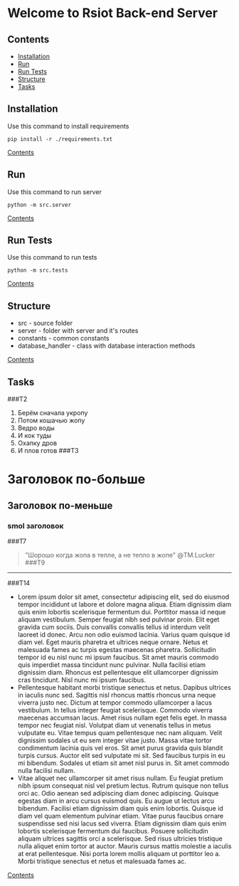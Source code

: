 # Welcome to Rsiot Back-end Server


## Contents
- [Installation](#installation)
- [Run](#run)
- [Run Tests](#run-tests)
- [Structure](#structure)
- [Tasks](#tasks)


## Installation
Use this command to install requirements
```shell
pip install -r ./requirements.txt
```

[Contents](#contents)

## Run
Use this command to run server
```shell
python -m src.server
```

[Contents](#contents)

## Run Tests
Use this command to run tests
```shell
python -m src.tests
```
[Contents](#contents)

## Structure

- src - source folder
- server - folder with server and it's routes
- constants - common constants
- database_handler - class with database interaction methods

[Contents](#contents)

## Tasks

###T2
1. Берём сначала укропу
1. Потом кошачью жопу
1. Ведро воды
1. И кок туды
1. Охапку дров
1. И плов готов
###T3
# Заголовок по-больше
## Заголовок по-меньше
### smol заголовок

###T7
> "Шорошо когда жопа в тепле, а не тепло в жопе" @TM.Lucker
###T9

---

###T14

- Lorem ipsum dolor sit amet, consectetur adipiscing elit, sed do eiusmod tempor incididunt ut labore et dolore magna aliqua. Etiam dignissim diam quis enim lobortis scelerisque fermentum dui. Porttitor massa id neque aliquam vestibulum. Semper feugiat nibh sed pulvinar proin. Elit eget gravida cum sociis. Duis convallis convallis tellus id interdum velit laoreet id donec. Arcu non odio euismod lacinia. Varius quam quisque id diam vel. Eget mauris pharetra et ultrices neque ornare. Netus et malesuada fames ac turpis egestas maecenas pharetra. Sollicitudin tempor id eu nisl nunc mi ipsum faucibus. Sit amet mauris commodo quis imperdiet massa tincidunt nunc pulvinar. Nulla facilisi etiam dignissim diam. Rhoncus est pellentesque elit ullamcorper dignissim cras tincidunt. Nisl nunc mi ipsum faucibus.
- Pellentesque habitant morbi tristique senectus et netus. Dapibus ultrices in iaculis nunc sed. Sagittis nisl rhoncus mattis rhoncus urna neque viverra justo nec. Dictum at tempor commodo ullamcorper a lacus vestibulum. In tellus integer feugiat scelerisque. Commodo viverra maecenas accumsan lacus. Amet risus nullam eget felis eget. In massa tempor nec feugiat nisl. Volutpat diam ut venenatis tellus in metus vulputate eu. Vitae tempus quam pellentesque nec nam aliquam. Velit dignissim sodales ut eu sem integer vitae justo. Massa vitae tortor condimentum lacinia quis vel eros. Sit amet purus gravida quis blandit turpis cursus. Auctor elit sed vulputate mi sit. Sed faucibus turpis in eu mi bibendum. Sodales ut etiam sit amet nisl purus in. Sit amet commodo nulla facilisi nullam.
- Vitae aliquet nec ullamcorper sit amet risus nullam. Eu feugiat pretium nibh ipsum consequat nisl vel pretium lectus. Rutrum quisque non tellus orci ac. Odio aenean sed adipiscing diam donec adipiscing. Quisque egestas diam in arcu cursus euismod quis. Eu augue ut lectus arcu bibendum. Facilisi etiam dignissim diam quis enim lobortis. Quisque id diam vel quam elementum pulvinar etiam. Vitae purus faucibus ornare suspendisse sed nisi lacus sed viverra. Etiam dignissim diam quis enim lobortis scelerisque fermentum dui faucibus. Posuere sollicitudin aliquam ultrices sagittis orci a scelerisque. Sed risus ultricies tristique nulla aliquet enim tortor at auctor. Mauris cursus mattis molestie a iaculis at erat pellentesque. Nisi porta lorem mollis aliquam ut porttitor leo a. Morbi tristique senectus et netus et malesuada fames ac.

[Contents](#contents)
